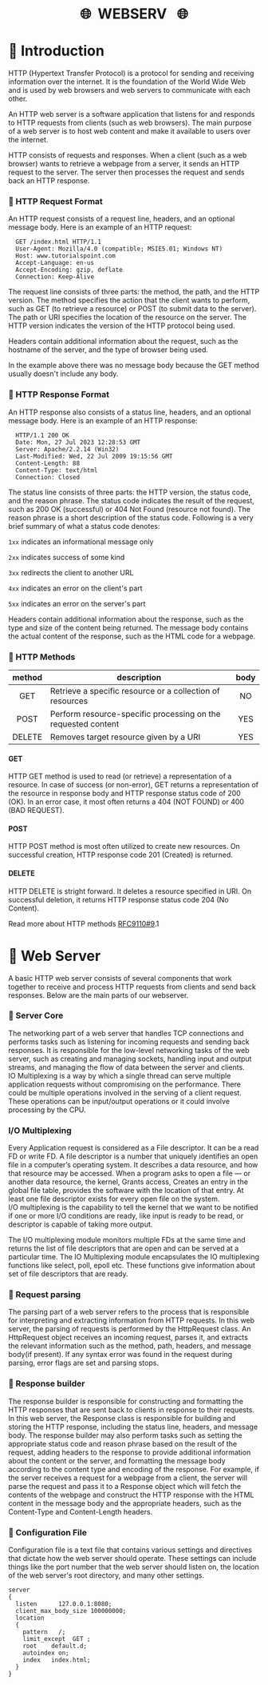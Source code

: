 # <h1 align="center">🌐 ​&nbsp; WEBSERV &nbsp; 🌐​</h1>

# 📌​​ Introduction
HTTP (Hypertext Transfer Protocol) is a protocol for sending and receiving information over the internet. It is the foundation of the World Wide Web and is used by web browsers and web servers to communicate with each other.

An HTTP web server is a software application that listens for and responds to HTTP requests from clients (such as web browsers). The main purpose of a web server is to host web content and make it available to users over the internet.

HTTP consists of requests and responses. When a client (such as a web browser) wants to retrieve a webpage from a server, it sends an HTTP request to the server. The server then processes the request and sends back an HTTP response.

### 🔶 HTTP Request Format
An HTTP request consists of a request line, headers, and an optional message body. Here is an example of an HTTP request:

```console
  GET /index.html HTTP/1.1
  User-Agent: Mozilla/4.0 (compatible; MSIE5.01; Windows NT)
  Host: www.tutorialspoint.com
  Accept-Language: en-us
  Accept-Encoding: gzip, deflate
  Connection: Keep-Alive
```
The request line consists of three parts: the method, the path, and the HTTP version. The method specifies the action that the client wants to perform, such as GET (to retrieve a resource) or POST (to submit data to the server). The path or URI specifies the location of the resource on the server. The HTTP version indicates the version of the HTTP protocol being used.

Headers contain additional information about the request, such as the hostname of the server, and the type of browser being used.

In the example above there was no message body because the GET method usually doesn't include any body.

### 🔶 HTTP Response Format
An HTTP response also consists of a status line, headers, and an optional message body. Here is an example of an HTTP response:
```console
  HTTP/1.1 200 OK
  Date: Mon, 27 Jul 2023 12:28:53 GMT
  Server: Apache/2.2.14 (Win32)
  Last-Modified: Wed, 22 Jul 2009 19:15:56 GMT
  Content-Length: 88
  Content-Type: text/html
  Connection: Closed
```
The status line consists of three parts: the HTTP version, the status code, and the reason phrase. The status code indicates the result of the request, such as 200 OK (successful) or 404 Not Found (resource not found). The reason phrase is a short description of the status code. Following is a very brief summary of what a status code denotes:

```1xx``` indicates an informational message only

```2xx``` indicates success of some kind

```3xx``` redirects the client to another URL

```4xx``` indicates an error on the client's part

```5xx``` indicates an error on the server's part

Headers contain additional information about the response, such as the type and size of the content being returned. The message body contains the actual content of the response, such as the HTML code for a webpage.

### 🔶 HTTP Methods
|       method      |                                   description                                                     |    body   |
|:-----------------:|---------------------------------------------------------------------------------------------------|:---------:|
|       GET         |  Retrieve a specific resource or a collection of resources                                        |    NO     |
|       POST        |  Perform resource-specific processing on the requested content                                    |    YES    |
|       DELETE      |  Removes target resource given by a URI                                                           |    YES    |

#### GET

HTTP GET method is used to read (or retrieve) a representation of a resource. In case of success (or non-error), GET returns a representation of the resource in response body and HTTP response status code of 200 (OK). In an error case, it most often returns a 404 (NOT FOUND) or 400 (BAD REQUEST).

#### POST

HTTP POST method is most often utilized to create new resources. On successful creation, HTTP response code 201 (Created) is returned.

#### DELETE

HTTP DELETE is stright forward. It deletes a resource specified in URI. On successful deletion, it returns HTTP response status code 204 (No Content).

Read more about HTTP methods <a href="https://www.rfc-editor.org/rfc/rfc9110.html">RFC9110#9</a>.1

# 📌​​ Web Server
A basic HTTP web server consists of several components that work together to receive and process HTTP requests from clients and send back responses. Below are the main parts of our webserver.

### 🔶 Server Core
The networking part of a web server that handles TCP connections and performs tasks such as listening for incoming requests and sending back responses. It is responsible for the low-level networking tasks of the web server, such as creating and managing sockets, handling input and output streams, and managing the flow of data between the server and clients.<br/>
IO Multiplexing is a way by which a single thread can serve multiple application requests without compromising on the performance. There could be multiple operations involved in the serving of a client request. These operations can be input/output operations or it could involve processing by the CPU.</br>

### I/O Multiplexing

Every Application request is considered as a File descriptor. It can be a read FD or write FD. A file descriptor is a number that uniquely identifies an open file in a computer’s operating system. It describes a data resource, and how that resource may be accessed. When a program asks to open a file — or another data resource, the kernel, Grants access, Creates an entry in the global file table, provides the software with the location of that entry. At least one file descriptor exists for every open file on the system.</br>
I/O multiplexing is the capability to tell the kernel that we want to be notified if one or more I/O conditions are ready, like input is ready to be read, or descriptor is capable of taking more output.

The I/O multiplexing module monitors multiple FDs at the same time and returns the list of file descriptors that are open and can be served at a particular time. The IO Multiplexing module encapsulates the IO multiplexing functions like select, poll, epoll etc. These functions give information about set of file descriptors that are ready.

### 🔶 Request parsing
The parsing part of a web server refers to the process that is responsible for interpreting and extracting information from HTTP requests. In this web server, the parsing of requests is performed by the HttpRequest class. An HttpRequest object receives an incoming request, parses it, and extracts the relevant information such as the method, path, headers, and message body(if present). If any syntax error was found in the request during parsing, error flags are set and parsing stops. 

### 🔶 Response builder
The response builder is responsible for constructing and formatting the HTTP responses that are sent back to clients in response to their requests. In this web server, the Response class is responsible for building and storing the HTTP response, including the status line, headers, and message body. The response builder may also perform tasks such as setting the appropriate status code and reason phrase based on the result of the request, adding headers to the response to provide additional information about the content or the server, and formatting the message body according to the content type and encoding of the response. For example, if the server receives a request for a webpage from a client, the server will parse the request and pass it to a Response object which will fetch the contents of the webpage and construct the HTTP response with the HTML content in the message body and the appropriate headers, such as the Content-Type and Content-Length headers.

### 🔶 Configuration File
Configuration file is a text file that contains various settings and directives that dictate how the web server should operate. These settings can include things like the port number that the web server should listen on, the location of the web server's root directory, and many other settings.
```console
server
{
  listen      127.0.0.1:8080;
  client_max_body_size 100000000;
  location
  {
    pattern   /;
    limit_except  GET ;
    root    default.d;
    autoindex on;
    index   index.html;
  }
}
```
